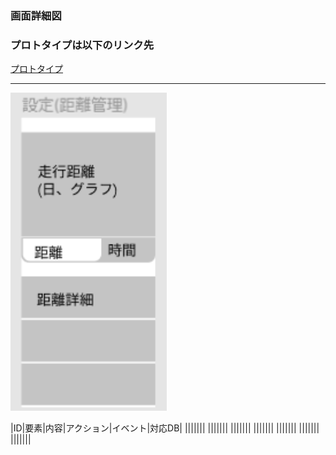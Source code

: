 ### 画面詳細図
### プロトタイプは以下のリンク先
[プロトタイプ](https://www.figma.com/file/YLXi0XXJfyq6239uKAU8LF/cyclinger?node-id=0%3A1)
*****
<img src="./image/設定(管理).png" width="250">

|ID|要素|内容|アクション|イベント|対応DB|
|||||||
|||||||
|||||||
|||||||
|||||||
|||||||
|||||||
